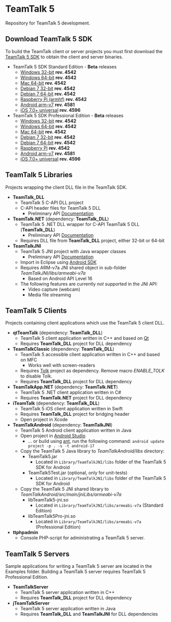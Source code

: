 # TeamTalk 5

Repository for TeamTalk 5 development.

## Download TeamTalk 5 SDK

To build the TeamTalk client or server projects you must first download the
[TeamTalk 5 SDK](http://www.bearware.dk/?page_id=393) to obtain the client and server binaries.

* TeamTalk 5 SDK Standard Edition - **Beta** releases
  * [Windows 32-bit](http://bearware.dk/test/teamtalksdk/v5.1.3.4542/tt5sdk_v5.1.3.4542_win32.zip) **rev. 4542**
  * [Windows 64-bit](http://bearware.dk/test/teamtalksdk/v5.1.3.4542/tt5sdk_v5.1.3.4542_win64.zip) **rev. 4542**
  * [Mac 64-bit](http://bearware.dk/test/teamtalksdk/v5.1.3.4542/tt5sdk_v5.1.3.4542_macos_x86_64.tar.gz) **rev. 4542**
  * [Debian 7 32-bit](http://bearware.dk/test/teamtalksdk/v5.1.3.4542/tt5sdk_v5.1.3.4542_debian7_i386.tar.gz) **rev. 4542**
  * [Debian 7 64-bit](http://bearware.dk/test/teamtalksdk/v5.1.3.4542/tt5sdk_v5.1.3.4542_debian7_x86_64.tar.gz) **rev. 4542**
  * [Raspberry Pi (armhf)](http://bearware.dk/test/teamtalksdk/v5.1.3.4542/tt5sdk_v5.1.3.4542_raspbian_armhf.tar.gz) **rev. 4542**
  * [Android arm-v7](http://bearware.dk/test/teamtalksdk/v5.1.4.4581/tt5sdk_v5.1.4.4581_android_armv7a.tar.gz)  **rev. 4581**
  * [iOS 7.0+ universal](http://bearware.dk/test/teamtalksdk/v5.1.6.4596/tt5sdk_v5.1.6.4596_ios_universal.tar.gz)  **rev. 4596**
* TeamTalk 5 SDK Professional Edition - **Beta** releases
  * [Windows 32-bit](http://bearware.dk/test/teamtalksdk/v5.1.3.4542/tt5prosdk_v5.1.3.4542_win32.zip) **rev. 4542**
  * [Windows 64-bit](http://bearware.dk/test/teamtalksdk/v5.1.3.4542/tt5prosdk_v5.1.3.4542_win64.zip) **rev. 4542**
  * [Mac 64-bit](http://bearware.dk/test/teamtalksdk/v5.1.3.4542/tt5prosdk_v5.1.3.4542_macos_x86_64.tar.gz) **rev. 4542**
  * [Debian 7 32-bit](http://bearware.dk/test/teamtalksdk/v5.1.3.4542/tt5prosdk_v5.1.3.4542_debian7_i386.tar.gz) **rev. 4542**
  * [Debian 7 64-bit](http://bearware.dk/test/teamtalksdk/v5.1.3.4542/tt5prosdk_v5.1.3.4542_debian7_x86_64.tar.gz) **rev. 4542**
  * [Raspberry Pi](http://bearware.dk/test/teamtalksdk/v5.1.3.4542/tt5prosdk_v5.1.3.4542_raspbian_armhf.tar.gz) **rev. 4542**
  * [Android arm-v7](http://bearware.dk/test/teamtalksdk/v5.1.4.4581/tt5prosdk_v5.1.4.4581_android_armv7a.tar.gz)  **rev. 4581**
  * [iOS 7.0+ universal](http://bearware.dk/test/teamtalksdk/v5.1.6.4596/tt5prosdk_v5.1.6.4596_ios_universal.tar.gz)  **rev. 4596**

## TeamTalk 5 Libraries
Projects wrapping the client DLL file in the TeamTalk SDK.
* **TeamTalk_DLL**
  * TeamTalk 5 C-API DLL project 
  * C-API header files for TeamTalk 5 DLL
    * Preliminary API [Documentation](http://bearware.dk/test/teamtalksdk/v5.1.6.4596/docs/C-API/)
* **TeamTalk.NET** (dependency: **TeamTalk_DLL**)
  * TeamTalk 5 .NET DLL wrapper for C-API TeamTalk 5 DLL (**TeamTalk_DLL**)
    * Preliminary API [Documentation](http://bearware.dk/test/teamtalksdk/v5.1.4.4581/docs/NET/)
  * Requires DLL file from **TeamTalk_DLL** project, either 32-bit or 64-bit
* **TeamTalkJNI**
  * TeamTalk 5 JNI project with Java wrapper classes
    * Preliminary API [Documentation](http://bearware.dk/test/teamtalksdk/v5.1.4.4581/docs/Java/)
  * Import in Eclipse using [Android SDK](http://developer.android.com/sdk/index.html)
  * Requires ARM-v7a JNI shared object in sub-folder *TeamTalkJNI/libs/armeabi-v7a*
    * Based on Android API Level 16
  * The following features are currently *not* supported in the JNI API:
    * Video capture (webcam)
    * Media file streaming

## TeamTalk 5 Clients
Projects containing client applications which use the TeamTalk 5 client DLL.
* **qtTeamTalk** (dependency: **TeamTalk_DLL**)
  * TeamTalk 5 client application written in C++ and based on [Qt](http://www.qt.io)
  * Requires **TeamTalk_DLL** project for DLL dependency
* **TeamTalkClassic** (dependency: **TeamTalk_DLL**)
  * TeamTalk 5 accessible client application written in C++ and based on MFC
    * Works well with screen-readers
  * Requires [Tolk](https://github.com/dkager/tolk) project as dependency. Remove macro *ENABLE_TOLK* to disable Tolk.
  * Requires **TeamTalk_DLL** project for DLL dependency
* **TeamTalkApp.NET** (dependency: **TeamTalk.NET**)
  * TeamTalk 5 .NET client application written in C#
  * Requires **TeamTalk.NET** project for DLL dependency
* **iTeamTalk** (dependency: **TeamTalk_DLL**)
  * TeamTalk 5 iOS client application written in Swift
  * Requires **TeamTalk_DLL** project for bridging header
  * Open project in Xcode
* **TeamTalkAndroid** (dependency: **TeamTalkJNI**)
  * TeamTalk 5 Android client application written in Java
  * Open project in [Android Studio](https://developer.android.com/studio/intro/index.html)
    * ... or build using [ant](http://ant.apache.org), run the following command: ```android update project -p . -s -t android-17```
  * Copy the TeamTalk 5 Java library to *TeamTalkAndroid/libs* directory:
    * TeamTalk5.jar
      * Located in ```Library/TeamTalkJNI/libs``` folder of the TeamTalk 5 SDK for Android
    * TeamTalk5Test.jar (optional, only for unit-tests)
      * Located in ```Library/TeamTalkJNI/libs``` folder of the TeamTalk 5 SDK for Android
  * Copy the TeamTalk 5 JNI shared library to *TeamTalkAndroid/src/main/jniLibs/armeabi-v7a*
    * libTeamTalk5-jni.so
        * Located in ```Library/TeamTalkJNI/libs/armeabi-v7a``` (Standard Edition)
    * libTeamTalk5Pro-jni.so
        * Located in ```Library/TeamTalkJNI/libs/armeabi-v7a``` (Professional Edition)
* **ttphpadmin**
  * Console PHP-script for administrating a TeamTalk 5 server.

## TeamTalk 5 Servers
Sample applications for writing a TeamTalk 5 server are located in the Examples folder. Building a TeamTalk 5 server requires TeamTalk 5 Professional Edition.
* **TeamTalkServer**
  * TeamTalk 5 server application written in C++
  * Requires **TeamTalk_DLL** project for DLL dependency
* **jTeamTalkServer**
  * TeamTalk 5 server application written in Java
  * Requires **TeamTalk_DLL** and **TeamTalkJNI** for DLL dependencies
